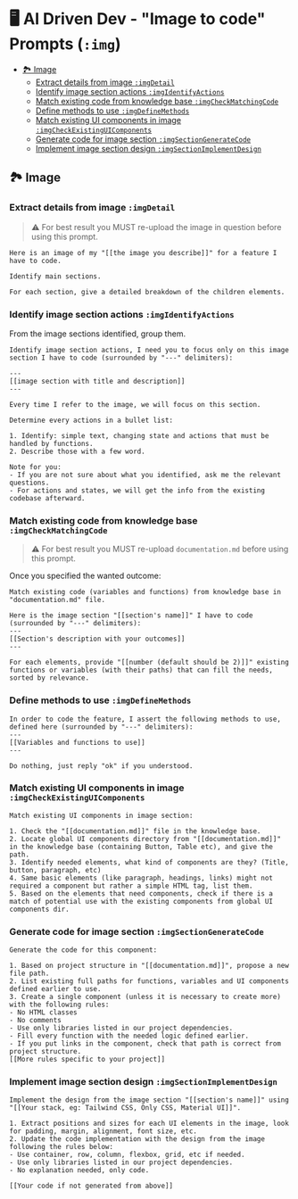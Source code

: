 # 🖥️ AI Driven Dev - "Image to code" Prompts (`:img`)

- [🏞️ Image](#️-image)
  - [Extract details from image `:imgDetail`](#extract-details-from-image-imgdetail)
  - [Identify image section actions `:imgIdentifyActions`](#identify-image-section-actions-imgidentifyactions)
  - [Match existing code from knowledge base `:imgCheckMatchingCode`](#match-existing-code-from-knowledge-base-imgcheckmatchingcode)
  - [Define methods to use `:imgDefineMethods`](#define-methods-to-use-imgdefinemethods)
  - [Match existing UI components in image `:imgCheckExistingUIComponents`](#match-existing-ui-components-in-image-imgcheckexistinguicomponents)
  - [Generate code for image section `:imgSectionGenerateCode`](#generate-code-for-image-section-imgsectiongeneratecode)
  - [Implement image section design `:imgSectionImplementDesign`](#implement-image-section-design-imgsectionimplementdesign)

## 🏞️ Image

### Extract details from image `:imgDetail`

> ⚠️ For best result you MUST re-upload the image in question before using this prompt.

```text
Here is an image of my "[[the image you describe]]" for a feature I have to code.

Identify main sections.

For each section, give a detailed breakdown of the children elements.
```

### Identify image section actions `:imgIdentifyActions`

From the image sections identified, group them.

```text
Identify image section actions, I need you to focus only on this image section I have to code (surrounded by "---" delimiters):

---
[[image section with title and description]]
---

Every time I refer to the image, we will focus on this section.

Determine every actions in a bullet list:

1. Identify: simple text, changing state and actions that must be handled by functions.
2. Describe those with a few word.

Note for you:
- If you are not sure about what you identified, ask me the relevant questions.
- For actions and states, we will get the info from the existing codebase afterward.
```

### Match existing code from knowledge base `:imgCheckMatchingCode`

> ⚠️ For best result you MUST re-upload `documentation.md` before using this prompt.

Once you specified the wanted outcome:

```text
Match existing code (variables and functions) from knowledge base in "documentation.md" file.

Here is the image section "[[section's name]]" I have to code (surrounded by "---" delimiters):
---
[[Section's description with your outcomes]]
---

For each elements, provide "[[number (default should be 2)]]" existing functions or variables (with their paths) that can fill the needs, sorted by relevance.
```

### Define methods to use `:imgDefineMethods`

```text
In order to code the feature, I assert the following methods to use, defined here (surrounded by "---" delimiters):
---
[[Variables and functions to use]]
---

Do nothing, just reply "ok" if you understood.
```

### Match existing UI components in image `:imgCheckExistingUIComponents`

```text
Match existing UI components in image section:

1. Check the "[[documentation.md]]" file in the knowledge base.
2. Locate global UI components directory from "[[documentation.md]]" in the knowledge base (containing Button, Table etc), and give the path.
3. Identify needed elements, what kind of components are they? (Title, button, paragraph, etc)
4. Same basic elements (like paragraph, headings, links) might not required a component but rather a simple HTML tag, list them.
5. Based on the elements that need components, check if there is a match of potential use with the existing components from global UI components dir.
```

### Generate code for image section `:imgSectionGenerateCode`

```text
Generate the code for this component:

1. Based on project structure in "[[documentation.md]]", propose a new file path.
2. List existing full paths for functions, variables and UI components defined earlier to use.
3. Create a single component (unless it is necessary to create more) with the following rules:
- No HTML classes
- No comments
- Use only libraries listed in our project dependencies.
- Fill every function with the needed logic defined earlier.
- If you put links in the component, check that path is correct from project structure.
[[More rules specific to your project]]
```

### Implement image section design `:imgSectionImplementDesign`

```text
Implement the design from the image section "[[section's name]]" using "[[Your stack, eg: Tailwind CSS, Only CSS, Material UI]]".

1. Extract positions and sizes for each UI elements in the image, look for padding, margin, alignment, font size, etc.
2. Update the code implementation with the design from the image following the rules below:
- Use container, row, column, flexbox, grid, etc if needed.
- Use only libraries listed in our project dependencies.
- No explanation needed, only code.

[[Your code if not generated from above]]
```
